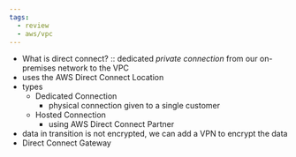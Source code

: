 ```yaml
---
tags:
  - review
  - aws/vpc
---
```

- What is direct connect? :: dedicated _private connection_ from our on-premises network to the VPC 
- uses the AWS Direct Connect Location
- types
	- Dedicated Connection
		- physical connection given to a single customer
	- Hosted Connection
		- using AWS Direct Connect Partner
- data in transition is not encrypted, we can add a VPN to encrypt the data
- Direct Connect Gateway